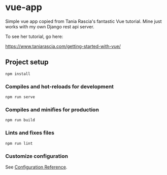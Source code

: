 # vue-app

Simple vue app copied from Tania Rascia's fantastic Vue tutorial. Mine just works with my own Django rest api server.

To see her tutorial, go here:

https://www.taniarascia.com/getting-started-with-vue/

## Project setup
```
npm install
```

### Compiles and hot-reloads for development
```
npm run serve
```

### Compiles and minifies for production
```
npm run build
```

### Lints and fixes files
```
npm run lint
```

### Customize configuration
See [Configuration Reference](https://cli.vuejs.org/config/).
